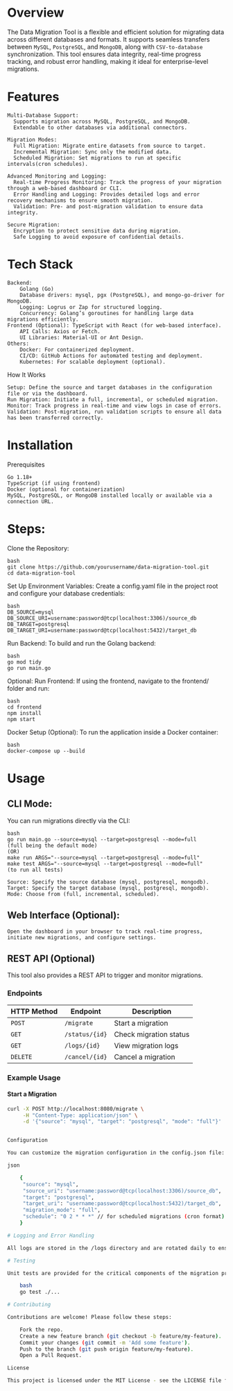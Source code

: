 # Overview

The Data Migration Tool is a flexible and efficient solution for migrating data across different databases and formats. It supports seamless transfers between `MySQL`, `PostgreSQL`, and `MongoDB`, along with `CSV-to-database` synchronization. This tool ensures data integrity, real-time progress tracking, and robust error handling, making it ideal for enterprise-level migrations.

# Features

    Multi-Database Support: 
      Supports migration across MySQL, PostgreSQL, and MongoDB.
      Extendable to other databases via additional connectors.

    Migration Modes:
      Full Migration: Migrate entire datasets from source to target.
      Incremental Migration: Sync only the modified data.
      Scheduled Migration: Set migrations to run at specific intervals(cron schedules).
    
    Advanced Monitoring and Logging:
      Real-time Progress Monitoring: Track the progress of your migration through a web-based dashboard or CLI.
      Error Handling and Logging: Provides detailed logs and error recovery mechanisms to ensure smooth migration.
      Validation: Pre- and post-migration validation to ensure data integrity.
    
    Secure Migration: 
      Encryption to protect sensitive data during migration. 
      Safe Logging to avoid exposure of confidential details.

# Tech Stack

    Backend: 
        Golang (Go)
        Database drivers: mysql, pgx (PostgreSQL), and mongo-go-driver for MongoDB.
        Logging: Logrus or Zap for structured logging.
        Concurrency: Golang’s goroutines for handling large data migrations efficiently.
    Frontend (Optional): TypeScript with React (for web-based interface).
        API Calls: Axios or Fetch.
        UI Libraries: Material-UI or Ant Design.
    Others:
        Docker: For containerized deployment.
        CI/CD: GitHub Actions for automated testing and deployment.
        Kubernetes: For scalable deployment (optional).

How It Works

    Setup: Define the source and target databases in the configuration file or via the dashboard.
    Run Migration: Initiate a full, incremental, or scheduled migration.
    Monitor: Track progress in real-time and view logs in case of errors.
    Validation: Post-migration, run validation scripts to ensure all data has been transferred correctly.

# Installation

Prerequisites

    Go 1.18+
    TypeScript (if using frontend)
    Docker (optional for containerization)
    MySQL, PostgreSQL, or MongoDB installed locally or available via a connection URL.

# Steps:

Clone the Repository:

    bash
    git clone https://github.com/yourusername/data-migration-tool.git
    cd data-migration-tool

Set Up Environment Variables: Create a config.yaml file in the project root and configure your database credentials:

    bash
    DB_SOURCE=mysql
    DB_SOURCE_URI=username:password@tcp(localhost:3306)/source_db
    DB_TARGET=postgresql
    DB_TARGET_URI=username:password@tcp(localhost:5432)/target_db

Run Backend: To build and run the Golang backend:

    bash
    go mod tidy
    go run main.go

Optional: Run Frontend: If using the frontend, navigate to the frontend/ folder and run:

    bash
    cd frontend
    npm install
    npm start

Docker Setup (Optional): To run the application inside a Docker container:

    bash
    docker-compose up --build

# Usage

## CLI Mode:

You can run migrations directly via the CLI:

    bash
    go run main.go --source=mysql --target=postgresql --mode=full
    (full being the default mode)
    (OR)
    make run ARGS="--source=mysql --target=postgresql --mode=full"
    make test ARGS="--source=mysql --target=postgresql --mode=full"
    (to run all tests)

    Source: Specify the source database (mysql, postgresql, mongodb).
    Target: Specify the target database (mysql, postgresql, mongodb).
    Mode: Choose from (full, incremental, scheduled).

## Web Interface (Optional):

    Open the dashboard in your browser to track real-time progress, initiate new migrations, and configure settings.

## REST API (Optional)

This tool also provides a REST API to trigger and monitor migrations.

### **Endpoints**
| HTTP Method | Endpoint          | Description |
|------------|------------------|-------------|
| `POST`     | `/migrate`        | Start a migration |
| `GET`      | `/status/{id}`     | Check migration status |
| `GET`      | `/logs/{id}`       | View migration logs |
| `DELETE`   | `/cancel/{id}`     | Cancel a migration |

### **Example Usage**

#### **Start a Migration**
```sh
curl -X POST http://localhost:8080/migrate \
     -H "Content-Type: application/json" \
     -d '{"source": "mysql", "target": "postgresql", "mode": "full"}'


Configuration

You can customize the migration configuration in the config.json file:

json

    {
     "source": "mysql",
     "source_uri": "username:password@tcp(localhost:3306)/source_db",
     "target": "postgresql",
     "target_uri": "username:password@tcp(localhost:5432)/target_db",
     "migration_mode": "full",
     "schedule": "0 2 * * *" // for scheduled migrations (cron format)
    }

# Logging and Error Handling

All logs are stored in the /logs directory and are rotated daily to ensure easy tracking. Errors are logged with detailed stack traces to help identify issues during migration.

# Testing

Unit tests are provided for the critical components of the migration process. To run tests:

    bash
    go test ./...

# Contributing

Contributions are welcome! Please follow these steps:

    Fork the repo.
    Create a new feature branch (git checkout -b feature/my-feature).
    Commit your changes (git commit -m 'Add some feature').
    Push to the branch (git push origin feature/my-feature).
    Open a Pull Request.

License

This project is licensed under the MIT License - see the LICENSE file for details.
